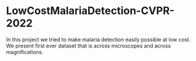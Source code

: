 # LowCostMalariaDetection-CVPR-2022
In this project we tried to make malaria detection easily possible at low cost. We present first ever dataset that is across microscopes and across magnifications.
